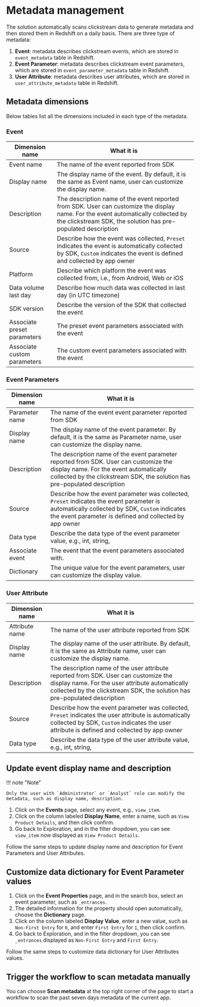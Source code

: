 # Metadata management
The solution automatically scans clickstream data to generate metadata and then stored them in Redshift on a daily basis. There are three type of metadata:

1. **Event**: metadata describes clickstream events, which are stored in `event_metadata` table in Redshift.
2. **Event Parameter**: metadata describes clickstream event parameters, which are stored in `event_parameter_metadata` table in Redshift.
3. **User Attribute**: metadata describes user attributes, which are stored in `user_attribute_metadata` table in Redshift.

## Metadata dimensions
Below tables list all the dimensions included in each type of the metadata.

### Event 
| Dimension name | What it is |
|-------------|------------|
| Event name | The name of the event reported from SDK |
| Display name | The display name of the event. By default, it is the same as Event name, user can customize the display name. |
| Description | The description name of the event reported from SDK. User can customize the display name. For the event automatically collected by the clickstream SDK, the solution has pre-populated description |
| Source | Describe how the event was collected, `Preset` indicates the event is automatically collected by SDK, `Custom` indicates the event is defined and collected by app owner |
| Platform | Describe which platform the event was collected from, i.e., from Android, Web or iOS  |
| Data volume last day | Describe how much data was collected in last day (in UTC timezone) |
| SDK version | Describe the version of the SDK that collected the event |
| Associate preset parameters | The preset event parameters associated with the event |
| Associate custom parameters | The custom event parameters associated with the event |

### Event Parameters
| Dimension name | What it is |
|-------------|------------|
| Parameter name | The name of the event event parameter reported from SDK |
| Display name | The display name of the event parameter. By default, it is the same as Parameter name, user can customize the display name. |
| Description | The description name of the event parameter reported from SDK. User can customize the display name. For the event automatically collected by the clickstream SDK, the solution has pre-populated description |
| Source | Describe how the event parameter was collected, `Preset` indicates the event parameter is automatically collected by SDK, `Custom` indicates the event parameter is defined and collected by app owner |
| Data type | Describe the data type of the event parameter value, e.g., int, string,  |
| Associate event | The event that the event parameters associated with. |
| Dictionary| The unique value for the event parameters, user can customize the display value. |


### User Attribute
| Dimension name | What it is |
|-------------|------------|
| Attribute name | The name of the user attribute reported from SDK |
| Display name | The display name of the user attribute. By default, it is the same as Attribute name, user can customize the display name. |
| Description | The description name of the user attribute reported from SDK. User can customize the display name. For the user attribute automatically collected by the clickstream SDK, the solution has pre-populated description |
| Source | Describe how the event parameter was collected, `Preset` indicates the user attribute is automatically collected by SDK, `Custom` indicates the user attribute is defined and collected by app owner |
| Data type | Describe the data type of the user attribute value, e.g., int, string,  |


## Update event display name and description

!!! note "Note"

    Only the user with `Administrator` or `Analyst` role can modify the metadata, such as display name, description.

1. Click on the **Events** page, select any event, e.g., `view_item`.
2. Click on the column labeled **Display Name**, enter a name, such as `View Product Details`, and then click confirm.
3. Go back to Exploration, and in the filter dropdown, you can see `view_item` now displayed as `View Product Details`.

Follow the same steps to update display name and description for Event Parameters and User Attributes.

## Customize data dictionary for Event Parameter values

1. Click on the **Event Properties** page, and in the search box, select an event parameter, such as `_entrances`.
2. The detailed information for the property should open automatically, choose the **Dictionary** page.
3. Click on the column labeled **Display Value**, enter a new value, such as `Non-First Entry` for `0`, and enter `First Entry` for `1`, then click confirm.
4. Go back to Exploration, and in the filter dropdown, you can see `_entrances` displayed as `Non-First Entry` and `First Entry`.

Follow the same steps to customize data dictionary for User Attributes values.

## Trigger the workflow to scan metadata manually
You can choose **Scan metadata** at the top right corner of the page to start a workflow to scan the past seven days metadata of the current app.